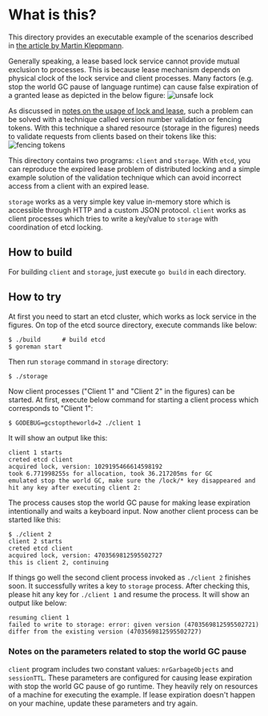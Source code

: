 # What is this?
This directory provides an executable example of the scenarios described in [the article by Martin Kleppmann][fencing].

Generally speaking, a lease based lock service cannot provide mutual exclusion to processes. This is because lease mechanism depends on physical clock of the lock service and client processes. Many factors (e.g. stop the world GC pause of language runtime) can cause false expiration of a granted lease as depicted in the below figure: ![unsafe lock][unsafe-lock]

As discussed in [notes on the usage of lock and lease][why.md], such a problem can be solved with a technique called version number validation or fencing tokens. With this technique a shared resource (storage in the figures) needs to validate requests from clients based on their tokens like this: ![fencing tokens][fencing-tokens]

This directory contains two programs: `client` and `storage`. With `etcd`, you can reproduce the expired lease problem of distributed locking and a simple example solution of the validation technique which can avoid incorrect access from a client with an expired lease.

`storage` works as a very simple key value in-memory store which is accessible through HTTP and a custom JSON protocol. `client` works as client processes which tries to write a key/value to `storage` with coordination of etcd locking.

## How to build

For building `client` and `storage`, just execute `go build` in each directory.

## How to try

At first you need to start an etcd cluster, which works as lock service in the figures. On top of the etcd source directory, execute commands like below:
```
$ ./build      # build etcd
$ goreman start
```

Then run `storage` command in `storage` directory:
```
$ ./storage
```

Now client processes ("Client 1" and "Client 2" in the figures) can be started. At first, execute below command for starting a client process which corresponds to "Client 1":
```
$ GODEBUG=gcstoptheworld=2 ./client 1
```
It will show an output like this:
```
client 1 starts
creted etcd client
acquired lock, version: 1029195466614598192
took 6.771998255s for allocation, took 36.217205ms for GC
emulated stop the world GC, make sure the /lock/* key disappeared and hit any key after executing client 2:
```
The process causes stop the world GC pause for making lease expiration intentionally and waits a keyboard input. Now another client process can be started like this:
```
$ ./client 2
client 2 starts
creted etcd client
acquired lock, version: 4703569812595502727
this is client 2, continuing
```
If things go well the second client process invoked as `./client 2` finishes soon. It successfully writes a key to `storage` process. After checking this, please hit any key for `./client 1` and resume the process. It will show an output like below:
```
resuming client 1
failed to write to storage: error: given version (4703569812595502721) differ from the existing version (4703569812595502727)
```

### Notes on the parameters related to stop the world GC pause
`client` program includes two constant values: `nrGarbageObjects` and `sessionTTL`. These parameters are configured for causing lease expiration with stop the world GC pause of go runtime. They heavily rely on resources of a machine for executing the example. If lease expiration doesn't happen on your machine, update these parameters and try again.

[why.md]: ../why.md#Notes-on-the-usage-of-lock-and-lease
[fencing]: https://martin.kleppmann.com/2016/02/08/how-to-do-distributed-locking.html
[unsafe-lock]: https://martin.kleppmann.com/2016/02/unsafe-lock.png
[fencing-tokens]: https://martin.kleppmann.com/2016/02/fencing-tokens.png